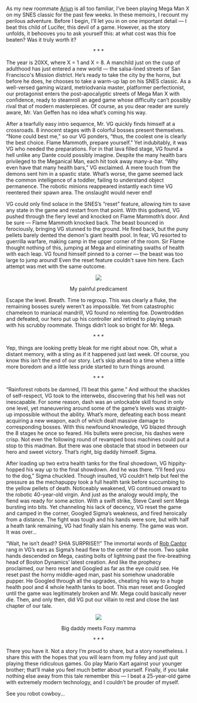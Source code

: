 As my new roommate <a href="http://www.cs.utexas.edu/~akarpur/">Arjun</a> is all too familiar, I’ve been playing Mega Man X on my SNES classic for the past few weeks. In these memoirs, I recount my perilous adventure. Before I begin, I’ll let you in on one important detail — I beat this child of Lucifer, this devil of a game. However, as the story unfolds, it behooves you to ask yourself this: at what cost was this foe beaten? Was it truly worth it? 
<p align="center">* * *</p>

The year is 20XX, where X = 1 and X = 8. A manchild just on the cusp of adulthood has just entered a new world — the salsa-lined streets of San Francisco's Mission district. He’s ready to take the city by the horns, but before he does, he chooses to take a warm-up lap on his SNES classic. As a well-versed gaming wizard, metriodvania master, platformer perfectionist, our protagonist enters the post-apocalyptic streets of Mega Man X with confidence, ready to steamroll an aged game whose difficulty can’t possibly rival that of modern masterpieces. Of course, as you dear reader are surely aware, Mr. Van Geffen has no idea what’s coming his way.

After a tearfully easy intro sequence, Mr. VG quickly finds himself at a crossroads. 8 innocent stages with 8 colorful bosses present themselves. “None could best me,” so our VG ponders, “thus, the coolest one is clearly the best choice. Flame Mammoth, prepare yourself.” Yet indubitably, it was VG who needed the preparations. For in that lava filled stage, VG found a hell unlike any Dante could possibly imagine. Despite the many health bars privileged to the Meganical Man, each hit took away many-a-bar. “Why even have that many health bars,” VG exclaimed. A mere touch from the demons sent him in a spastic state. What’s worse, the game seemed lack the common intelligence of a toddler, failing to understand object permanence. The robotic minions reappeared instantly each time VG reentered their spawn area. The onslaught would never end!

VG could only find solace in the SNES’s “reset” feature, allowing him to save any state in the game and restart from that point. With this godsend, VG pushed through the fiery level and knocked on Flame Mammoth’s door. And be sure — Flame Mammoth knocked back. The beast bounced in ferociously, bringing VG stunned to the ground. He fired back, but the puny pellets barely dented the demon's giant health pool. In fear, VG resorted to guerrilla warfare, making camp in the upper corner of the room. Sir Flame thought nothing of this, jumping at Mega and eliminating swaths of health with each leap. VG found himself pinned to a corner — the beast was too large to jump around! Even the reset feature couldn't save him here. Each attempt was met with the same outcome.

<p align="center"><img src="http://jacobvangeffen.github.io/images/megamanx-mammoth.png"></p>
<p align="center">My painful predicament</p>

Escape the level. Breath. Time to regroup. This was clearly a fluke, the remaining bosses surely weren't as impossible. Yet from catastrophic chameleon to maniacal mandrill, VG found no relenting foe. Downtrodden and defeated, our hero put up his controller and retired to playing smash with his scrubby roommate. Things didn’t look so bright for Mr. Mega.
<p align="center">* * *</p>

Yep, things are looking pretty bleak for me right about now. Oh, what a distant memory, with a sting as if it happened just last week. Of course, you know this isn’t the end of our story. Let’s skip ahead to a time when a little more boredom and a little less pride started to turn things around.
<p align="center">* * *</p>

“Rainforest robots be damned, I’ll beat this game.” And without the shackles of self-respect, VG took to the interwebs, discovering that his hell was not inescapable. For some reason, dash was an unlockable skill found in only one level, yet maneuvering around some of the game’s levels was straight-up impossible without the ability. What’s more, defeating each boss meant acquiring a new weapon, each of which dealt massive damage to corresponding bosses. With this newfound knowledge, VG blazed through the 8 stages he once so feared. His bullets were precise, his dashes were crisp. Not even the following round of revamped boss machines could put a stop to this madman. But there was one obstacle that stood in between our hero and sweet victory. That’s right, big daddy himself. Sigma.

After loading up two extra health tanks for the final showdown, VG hippity-hopped his way up to the final showdown. And he was there. “I’ll feed you to the dog,” Sigma chuckled. Though insulted, VG couldn’t help but feel the pressure as the mechapuppy took a full health tank before succumbing to the yellow pellets of death. Noticeably weakened, VG continued onward to the robotic 40-year-old virgin. And just as the analogy would imply, the fiend was ready for some action. With a swift strike, Steve Carell sent Mega bursting into bits. Yet channeling his lack of decency, VG reset the game and camped in the corner, Googled Sigma’s weakness, and fired heroically from a distance. The fight was tough and his hands were sore, but with half a heath tank remaining, VG had finally slain his enemy. The game was won. It was over... 

“Wait, he isn’t dead!? SHIA SURPRISE!!” The immortal words of <a href="https://www.youtube.com/watch?v=o0u4M6vppCI">Rob Cantor</a> rang in VG’s ears as Sigma’s head flew to the center of the room. Two spike hands descended on Mega, casting bolts of lightning past the fire-breathing head of Boston Dynamics’ latest creation. And like the prophecy proclaimed, our hero reset and Googled as far as the eye could see. He reset past the horny middle-aged man, past his somehow unadorable pupper. He Googled through all the upgrades, cheating his way to a huge health pool and 4 whole health tanks to boot. This man reset and Googled until the game was legitimately broken and Mr. Mega could basically never die. Then, and only then, did VG put our villain to rest and close the last chapter of our tale.

<p align="center"><img src="http://jacobvangeffen.github.io/images/megamanx-fox.jpg"></p>
<p align="center">Big daddy meets Foxy mamma</p>

<p align="center">* * *</p>

There you have it. Not a story I’m proud to share, but a story nonetheless. I share this with the hopes that you will learn from my folley and just quit playing these ridiculous games. Go play Mario Kart against your younger brother; that’ll make you feel much better about yourself. Finally, if you take nothing else away from this tale remember this — I beat a 25-year-old game with extremely modern technology, and I couldn’t be prouder of myself.

See you robot cowboy...
